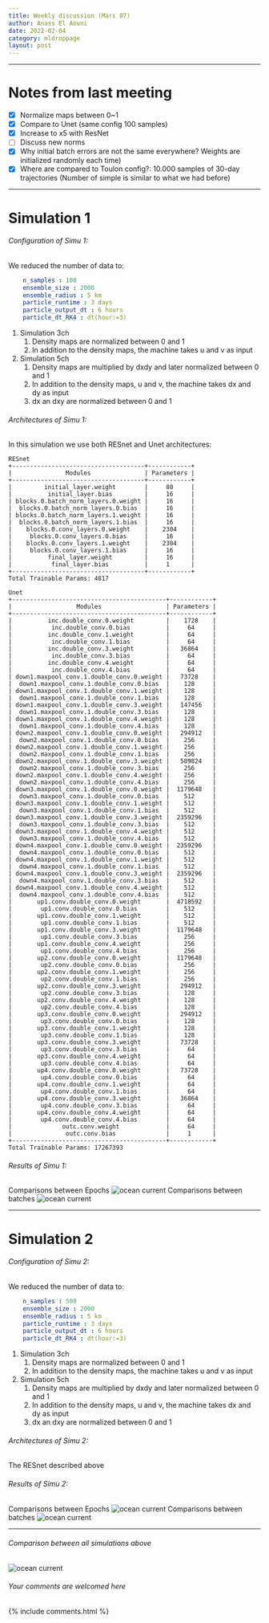 ```yaml
---
title: Weekly discussion (Mars 07)
author: Anass El Aouni
date: 2022-02-04
category: mldroppage
layout: post
---
```




-------

# Notes from last meeting

* [x] Normalize maps between 0~1
* [x] Compare to Unet (same config 100 samples)
* [x] Increase to x5 with ResNet
* [ ] Discuss new norms
* [x] Why initial batch errors are not the same everywhere? Weights are initialized randomly each time)
* [x] Where are compared to Toulon config?: 10.000 samples of 30-day trajectories (Number of simple is similar to what we had before)

-------


# Simulation 1


###### Configuration of Simu 1:

We reduced the number of data to:

```yaml
    n_samples : 100
    ensemble_size : 2000
    ensemble_radius : 5 km
    particle_runtime : 3 days
    particle_output_dt : 6 hours
    particle_dt_RK4 : dt(hour:=3)
```

1. Simulation 3ch 
   1. Density maps are normalized between 0 and 1
   2. In addition to the density maps, the machine takes u and v as input
2. Simulation 5ch
   1. Density maps are multiplied by dxdy and later normalized between 0 and 1
   2. In addition to the density maps, u and v, the machine takes dx and dy as input
   3. dx an dxy are normalized between 0 and 1
   

###### Architectures of Simu 1:
In this simulation we use both RESnet and Unet architectures:

```
RESnet
+-------------------------------------+------------+
|               Modules               | Parameters |
+-------------------------------------+------------+
|         initial_layer.weight        |     80     |
|          initial_layer.bias         |     16     |
| blocks.0.batch_norm_layers.0.weight |     16     |
|  blocks.0.batch_norm_layers.0.bias  |     16     |
| blocks.0.batch_norm_layers.1.weight |     16     |
|  blocks.0.batch_norm_layers.1.bias  |     16     |
|    blocks.0.conv_layers.0.weight    |    2304    |
|     blocks.0.conv_layers.0.bias     |     16     |
|    blocks.0.conv_layers.1.weight    |    2304    |
|     blocks.0.conv_layers.1.bias     |     16     |
|          final_layer.weight         |     16     |
|           final_layer.bias          |     1      |
+-------------------------------------+------------+
Total Trainable Params: 4817
```

```
Unet
+-------------------------------------------+------------+
|                  Modules                  | Parameters |
+-------------------------------------------+------------+
|          inc.double_conv.0.weight         |    1728    |
|           inc.double_conv.0.bias          |     64     |
|          inc.double_conv.1.weight         |     64     |
|           inc.double_conv.1.bias          |     64     |
|          inc.double_conv.3.weight         |   36864    |
|           inc.double_conv.3.bias          |     64     |
|          inc.double_conv.4.weight         |     64     |
|           inc.double_conv.4.bias          |     64     |
| down1.maxpool_conv.1.double_conv.0.weight |   73728    |
|  down1.maxpool_conv.1.double_conv.0.bias  |    128     |
| down1.maxpool_conv.1.double_conv.1.weight |    128     |
|  down1.maxpool_conv.1.double_conv.1.bias  |    128     |
| down1.maxpool_conv.1.double_conv.3.weight |   147456   |
|  down1.maxpool_conv.1.double_conv.3.bias  |    128     |
| down1.maxpool_conv.1.double_conv.4.weight |    128     |
|  down1.maxpool_conv.1.double_conv.4.bias  |    128     |
| down2.maxpool_conv.1.double_conv.0.weight |   294912   |
|  down2.maxpool_conv.1.double_conv.0.bias  |    256     |
| down2.maxpool_conv.1.double_conv.1.weight |    256     |
|  down2.maxpool_conv.1.double_conv.1.bias  |    256     |
| down2.maxpool_conv.1.double_conv.3.weight |   589824   |
|  down2.maxpool_conv.1.double_conv.3.bias  |    256     |
| down2.maxpool_conv.1.double_conv.4.weight |    256     |
|  down2.maxpool_conv.1.double_conv.4.bias  |    256     |
| down3.maxpool_conv.1.double_conv.0.weight |  1179648   |
|  down3.maxpool_conv.1.double_conv.0.bias  |    512     |
| down3.maxpool_conv.1.double_conv.1.weight |    512     |
|  down3.maxpool_conv.1.double_conv.1.bias  |    512     |
| down3.maxpool_conv.1.double_conv.3.weight |  2359296   |
|  down3.maxpool_conv.1.double_conv.3.bias  |    512     |
| down3.maxpool_conv.1.double_conv.4.weight |    512     |
|  down3.maxpool_conv.1.double_conv.4.bias  |    512     |
| down4.maxpool_conv.1.double_conv.0.weight |  2359296   |
|  down4.maxpool_conv.1.double_conv.0.bias  |    512     |
| down4.maxpool_conv.1.double_conv.1.weight |    512     |
|  down4.maxpool_conv.1.double_conv.1.bias  |    512     |
| down4.maxpool_conv.1.double_conv.3.weight |  2359296   |
|  down4.maxpool_conv.1.double_conv.3.bias  |    512     |
| down4.maxpool_conv.1.double_conv.4.weight |    512     |
|  down4.maxpool_conv.1.double_conv.4.bias  |    512     |
|       up1.conv.double_conv.0.weight       |  4718592   |
|        up1.conv.double_conv.0.bias        |    512     |
|       up1.conv.double_conv.1.weight       |    512     |
|        up1.conv.double_conv.1.bias        |    512     |
|       up1.conv.double_conv.3.weight       |  1179648   |
|        up1.conv.double_conv.3.bias        |    256     |
|       up1.conv.double_conv.4.weight       |    256     |
|        up1.conv.double_conv.4.bias        |    256     |
|       up2.conv.double_conv.0.weight       |  1179648   |
|        up2.conv.double_conv.0.bias        |    256     |
|       up2.conv.double_conv.1.weight       |    256     |
|        up2.conv.double_conv.1.bias        |    256     |
|       up2.conv.double_conv.3.weight       |   294912   |
|        up2.conv.double_conv.3.bias        |    128     |
|       up2.conv.double_conv.4.weight       |    128     |
|        up2.conv.double_conv.4.bias        |    128     |
|       up3.conv.double_conv.0.weight       |   294912   |
|        up3.conv.double_conv.0.bias        |    128     |
|       up3.conv.double_conv.1.weight       |    128     |
|        up3.conv.double_conv.1.bias        |    128     |
|       up3.conv.double_conv.3.weight       |   73728    |
|        up3.conv.double_conv.3.bias        |     64     |
|       up3.conv.double_conv.4.weight       |     64     |
|        up3.conv.double_conv.4.bias        |     64     |
|       up4.conv.double_conv.0.weight       |   73728    |
|        up4.conv.double_conv.0.bias        |     64     |
|       up4.conv.double_conv.1.weight       |     64     |
|        up4.conv.double_conv.1.bias        |     64     |
|       up4.conv.double_conv.3.weight       |   36864    |
|        up4.conv.double_conv.3.bias        |     64     |
|       up4.conv.double_conv.4.weight       |     64     |
|        up4.conv.double_conv.4.bias        |     64     |
|              outc.conv.weight             |     64     |
|               outc.conv.bias              |     1      |
+-------------------------------------------+------------+
Total Trainable Params: 17267393

```


###### Results of Simu 1:

Comparisons between Epochs
![ocean current](../../assets/images/resunet100_1.png)
Comparisons between batches
![ocean current](../../assets/images/resunet100_2.png)



-------

# Simulation 2


###### Configuration of Simu 2:

We reduced the number of data to:

```yaml
    n_samples : 500
    ensemble_size : 2000
    ensemble_radius : 5 km
    particle_runtime : 3 days
    particle_output_dt : 6 hours
    particle_dt_RK4 : dt(hour:=3)
```

1. Simulation 3ch 
   1. Density maps are normalized between 0 and 1
   2. In addition to the density maps, the machine takes u and v as input
2. Simulation 5ch
   1. Density maps are multiplied by dxdy and later normalized between 0 and 1
   2. In addition to the density maps, u and v, the machine takes dx and dy as input
   3. dx an dxy are normalized between 0 and 1
   

###### Architectures of Simu 2:

The RESnet described above

###### Results of Simu 2:

Comparisons between Epochs
![ocean current](../../assets/images/res500_1.png)
Comparisons between batches
![ocean current](../../assets/images/res500_2.png)


-------

###### Comparison between all simulations above

![ocean current](../../assets/images/com_resnet_all.png)

###### Your comments are welcomed here
{% include comments.html %}
